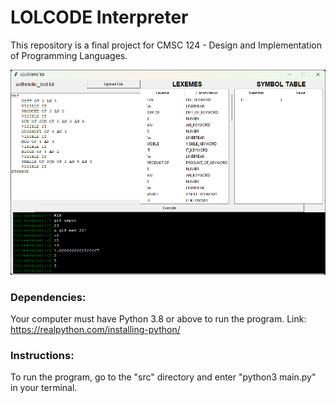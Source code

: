 # LOLCODE Interpreter
This repository is a final project for CMSC  124 - Design and Implementation of Programming Languages. 

![Screenshot Demo](./assets/sample_screenshot.png)

### Dependencies:
  Your computer must have Python 3.8 or above to run the program.
  Link: https://realpython.com/installing-python/ 
### Instructions:
  To run the program, go to the "src" directory and enter "python3 main.py" in your terminal.